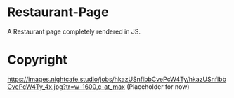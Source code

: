 # Restaurant-Page
A Restaurant page completely rendered in JS.
# Copyright
https://images.nightcafe.studio/jobs/hkazUSnflbbCvePcW4Ty/hkazUSnflbbCvePcW4Ty_4x.jpg?tr=w-1600,c-at_max
(Placeholder for now)
